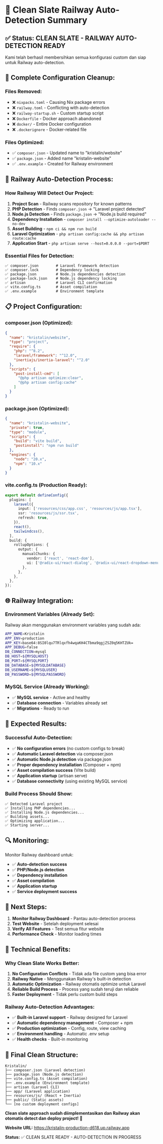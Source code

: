 # 🚀 Clean Slate Railway Auto-Detection Summary

## ✅ **Status: CLEAN SLATE - RAILWAY AUTO-DETECTION READY**

Kami telah berhasil membersihkan semua konfigurasi custom dan siap untuk Railway auto-detection.

## 🧹 **Complete Configuration Cleanup:**

### **Files Removed:**
- ❌ `nixpacks.toml` - Causing Nix package errors
- ❌ `railway.toml` - Conflicting with auto-detection
- ❌ `railway-startup.sh` - Custom startup script
- ❌ `Dockerfile` - Docker approach abandoned
- ❌ `docker/` - Entire Docker configuration
- ❌ `.dockerignore` - Docker-related file

### **Files Optimized:**
- ✅ `composer.json` - Updated name to "kristalin/website"
- ✅ `package.json` - Added name "kristalin-website"
- ✅ `.env.example` - Created for Railway environment

## 🎯 **Railway Auto-Detection Process:**

### **How Railway Will Detect Our Project:**
1. **Project Scan** - Railway scans repository for known patterns
2. **PHP Detection** - Finds `composer.json` → "Laravel project detected"
3. **Node.js Detection** - Finds `package.json` → "Node.js build required"
4. **Dependency Installation** - `composer install --optimize-autoloader --no-dev`
5. **Asset Building** - `npm ci && npm run build`
6. **Laravel Optimization** - `php artisan config:cache && php artisan route:cache`
7. **Application Start** - `php artisan serve --host=0.0.0.0 --port=$PORT`

### **Essential Files for Detection:**
```
✅ composer.json        # Laravel framework detection
✅ composer.lock        # Dependency locking
✅ package.json         # Node.js dependencies detection
✅ package-lock.json    # Node.js dependency locking
✅ artisan              # Laravel CLI confirmation
✅ vite.config.ts       # Asset compilation
✅ .env.example         # Environment template
```

## 📋 **Project Configuration:**

### **composer.json (Optimized):**
```json
{
  "name": "kristalin/website",
  "type": "project",
  "require": {
    "php": "^8.2",
    "laravel/framework": "^12.0",
    "inertiajs/inertia-laravel": "^2.0"
  },
  "scripts": {
    "post-install-cmd": [
      "@php artisan optimize:clear",
      "@php artisan config:cache"
    ]
  }
}
```

### **package.json (Optimized):**
```json
{
  "name": "kristalin-website",
  "private": true,
  "type": "module",
  "scripts": {
    "build": "vite build",
    "postinstall": "npm run build"
  },
  "engines": {
    "node": "20.x",
    "npm": "10.x"
  }
}
```

### **vite.config.ts (Production Ready):**
```typescript
export default defineConfig({
  plugins: [
    laravel({
      input: ['resources/css/app.css', 'resources/js/app.tsx'],
      ssr: 'resources/js/ssr.tsx',
      refresh: true,
    }),
    react(),
    tailwindcss(),
  ],
  build: {
    rollupOptions: {
      output: {
        manualChunks: {
          vendor: ['react', 'react-dom'],
          ui: ['@radix-ui/react-dialog', '@radix-ui/react-dropdown-menu'],
        },
      },
    },
  },
});
```

## 🌐 **Railway Integration:**

### **Environment Variables (Already Set):**
Railway akan menggunakan environment variables yang sudah ada:
```bash
APP_NAME=Kristalin
APP_ENV=production
APP_KEY=base64:8SI0lqu7TRlqxfh4wqaKH4CTbma9qgjZSZ0q5KHTZUk=
APP_DEBUG=false
DB_CONNECTION=mysql
DB_HOST=${MYSQLHOST}
DB_PORT=${MYSQLPORT}
DB_DATABASE=${MYSQLDATABASE}
DB_USERNAME=${MYSQLUSER}
DB_PASSWORD=${MYSQLPASSWORD}
```

### **MySQL Service (Already Working):**
- ✅ **MySQL service** - Active and healthy
- ✅ **Database connection** - Variables already set
- ✅ **Migrations** - Ready to run

## 🎯 **Expected Results:**

### **Successful Auto-Detection:**
- ✅ **No configuration errors** (no custom configs to break)
- ✅ **Automatic Laravel detection** via composer.json
- ✅ **Automatic Node.js detection** via package.json
- ✅ **Proper dependency installation** (Composer + npm)
- ✅ **Asset compilation success** (Vite build)
- ✅ **Application startup** (artisan serve)
- ✅ **Database connectivity** (using existing MySQL service)

### **Build Process Should Show:**
```
✅ Detected Laravel project
✅ Installing PHP dependencies...
✅ Installing Node.js dependencies...
✅ Building assets...
✅ Optimizing application...
✅ Starting server...
```

## 🔍 **Monitoring:**

Monitor Railway dashboard untuk:
- ✅ **Auto-detection success**
- ✅ **PHP/Node.js detection**
- ✅ **Dependency installation**
- ✅ **Asset compilation**
- ✅ **Application startup**
- ✅ **Service deployment success**

## 🎉 **Next Steps:**

1. **Monitor Railway Dashboard** - Pantau auto-detection process
2. **Test Website** - Setelah deployment selesai
3. **Verify All Features** - Test semua fitur website
4. **Performance Check** - Monitor loading times

## 🚀 **Technical Benefits:**

### **Why Clean Slate Works Better:**
1. **No Configuration Conflicts** - Tidak ada file custom yang bisa error
2. **Railway Native** - Menggunakan Railway's built-in detection
3. **Automatic Optimization** - Railway otomatis optimize untuk Laravel
4. **Reliable Build Process** - Process yang sudah teruji dan reliable
5. **Faster Deployment** - Tidak perlu custom build steps

### **Railway Auto-Detection Advantages:**
- ✅ **Built-in Laravel support** - Railway designed for Laravel
- ✅ **Automatic dependency management** - Composer + npm
- ✅ **Production optimization** - Config, route, view caching
- ✅ **Environment handling** - Automatic .env setup
- ✅ **Health checks** - Built-in monitoring

## 📁 **Final Clean Structure:**

```
Kristalin/
├── composer.json (Laravel detection)
├── package.json (Node.js detection)
├── vite.config.ts (Asset compilation)
├── .env.example (Environment template)
├── artisan (Laravel CLI)
├── app/ (Laravel application)
├── resources/js/ (React + Inertia)
├── public/ (Static assets)
└── [no custom deployment configs]
```

**Clean slate approach sudah diimplementasikan dan Railway akan otomatis detect dan deploy project!** 🚀

**Website URL:** https://kristalin-production-d618.up.railway.app

**Status:** ✅ CLEAN SLATE READY - AUTO-DETECTION IN PROGRESS 
